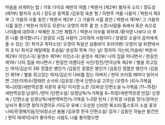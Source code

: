  마음을 쉬게하는 법 / 가토 다이조
 배반의 여름 / 박완서
(제2부) 발자국 소리 / 정도상
(제1부) 발자국 소리 / 정도상
동백꽃 /김유정
육촌 형 / 이현주
겨울 나들이 / 박완서
제3부 그 가을의 사흘 동안 / 박완서
제2부 / 그 가을의 사흘 동안 / 박완서
제1부/ 그 가을의 사흘 동안 / 박완서
아무도 모른다/ 오영이
하루 꿀 한 스픈/사람들 속에서 혹은 속으로
나이듦에 대하여 / 박혜란
조그만 체험기 / 박완서
아우를 위하여 /황석영
나보다 더 푸른 나를 생각합니다 / 양광모 시집
사람이 그리워야 사람이다 / 양광모
소설이 곰치에게 줄 수 있는 것/ 최석규
촉탁소년/ 오영이
독일산 삼중바닥 프라이팬/ 오영이
달 뒤편에서의 조식/ 최석규
매일매일 초승달/ 윤성희
목욕 가는 날/ 정지아
가는비,이슬비/ 박완서
제2부/ 이인소극/ 윤영수
제1부/ 이인소극/ 윤영수
제2부/ 나의 집을 떠나면서 / 현길언
제1부/ 나의 집을 떠나면서 / 현길언
아름다운 사인/장진/연극낭독
제2부 / 별을 쥐고있는 여자/김순지
3화 정열은 병인가 /김동인
정열은 병인가 /김동인
정열은 병인가 /김동인
제1부 / 별을 쥐고있는 여자/김순지
나비를 잡는 아버지 / 현덕
쓰러질 때마다 일어서면 그만/이외수/정태련
소낙비 /김유정 /한국 단편소설
고무신 /오영수
(4)누가복음 16~20장/새번역성경
서른의 휴직/ 이지영
노끈 /모파상 단편소설
누가복음 /11~15장/새번역성경
남생이 /현덕 /단편소설/
성경낭독/누가복음 6~10장/새번역성경
빈집/ 신경숙 / 단편소설
성경낭독/새번역버전/누가복음 1~5장
빈처 / 은희경
사랑을 믿다/권여선
날씨가 좋으면 찾아가겠어요 /이도우
유예 / 오상원
신비한 북소리/톨스토이
소설 꽃과나비/민경혜지음/단비청소년
봄봄 /김유정
한국 단편소설/ 감자 / 김동인
하늘은 맑건만 / 현덕
에세이[내가 좋아하는 사람도 나를 좋아했으면
